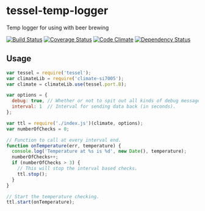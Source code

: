 # tessel-temp-logger
Temp logger for using with beer brewing

[![Build Status](https://travis-ci.org/eiriksm/tessel-temp-logger.svg?branch=master)](https://travis-ci.org/eiriksm/tessel-temp-logger)
[![Coverage Status](http://img.shields.io/coveralls/eiriksm/tessel-temp-logger.svg)](https://coveralls.io/r/eiriksm/tessel-temp-logger?branch=master)
[![Code Climate](http://img.shields.io/codeclimate/github/eiriksm/tessel-temp-logger.svg)](https://codeclimate.com/github/eiriksm/tessel-temp-logger)
[![Dependency Status](https://david-dm.org/eiriksm/tessel-temp-logger.svg?theme=shields.io)](https://david-dm.org/eiriksm/tessel-temp-logger)

## Usage
```js
var tessel = require('tessel');
var climateLib = require('climate-si7005');
var climate = climateLib.use(tessel.port.B);

var options = {
  debug: true, // Whether or not to spit out all kinds of debug messages.
  interval: 1  // Interval for sending data back (in seconds).
};

var ttl = require('./index.js')(climate, options);
var numberOfChecks = 0;

// Function to call at every interval end.
function onTemperature(err, temperature) {
  console.log('Temperature at %s is %d', new Date(), temperature);
  numberOfChecks++;
  if (numberOfChecks > 3) {
    // This will stop the interval based checks.
    ttl.stop();
  }
}

// Start the temperature checking.
ttl.start(onTemperature);
```
